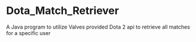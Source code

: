 # Dota_Match_Retriever
A Java program to utilize Valves provided Dota 2 api to retrieve all matches for a specific user
